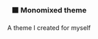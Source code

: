 <h3 align="center">
  ⬛️ Monomixed theme
</h3>

<p align="center">
  A theme I created for myself
</p>
